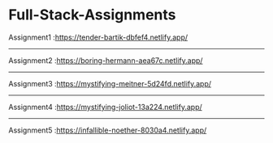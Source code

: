 # Full-Stack-Assignments
Assignment1 :https://tender-bartik-dbfef4.netlify.app/ 
<br><hr>
Assignment2 :https://boring-hermann-aea67c.netlify.app/  <br><hr>
Assignment3 :https://mystifying-meitner-5d24fd.netlify.app/  <br><hr>
Assignment4 :https://mystifying-joliot-13a224.netlify.app/  <br><hr>
Assignment5 :https://infallible-noether-8030a4.netlify.app/<br>
